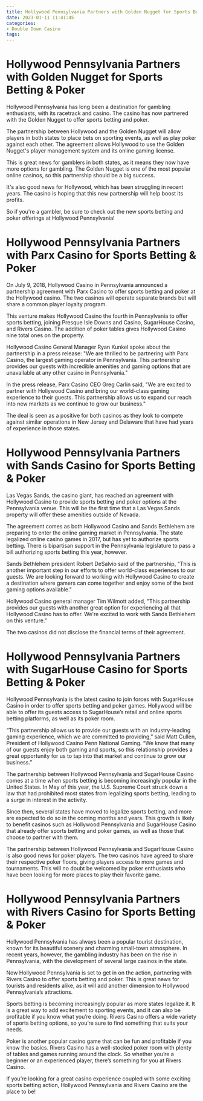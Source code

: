 ```yaml
---
title: Hollywood Pennsylvania Partners with Golden Nugget for Sports Betting & Poker
date: 2023-01-11 11:41:45
categories:
- Double Down Casino
tags:
---
```



#  Hollywood Pennsylvania Partners with Golden Nugget for Sports Betting & Poker

Hollywood Pennsylvania has long been a destination for gambling enthusiasts, with its racetrack and casino. The casino has now partnered with the Golden Nugget to offer sports betting and poker.

The partnership between Hollywood and the Golden Nugget will allow players in both states to place bets on sporting events, as well as play poker against each other. The agreement allows Hollywood to use the Golden Nugget's player management system and its online gaming license.

This is great news for gamblers in both states, as it means they now have more options for gambling. The Golden Nugget is one of the most popular online casinos, so this partnership should be a big success.

It's also good news for Hollywood, which has been struggling in recent years. The casino is hoping that this new partnership will help boost its profits.

So if you're a gambler, be sure to check out the new sports betting and poker offerings at Hollywood Pennsylvania!

#  Hollywood Pennsylvania Partners with Parx Casino for Sports Betting & Poker

On July 9, 2018, Hollywood Casino in Pennsylvania announced a partnership agreement with Parx Casino to offer sports betting and poker at the Hollywood casino. The two casinos will operate separate brands but will share a common player loyalty program.

This venture makes Hollywood Casino the fourth in Pennsylvania to offer sports betting, joining Presque Isle Downs and Casino, SugarHouse Casino, and Rivers Casino. The addition of poker tables gives Hollywood Casino nine total ones on the property.

Hollywood Casino General Manager Ryan Kunkel spoke about the partnership in a press release: "We are thrilled to be partnering with Parx Casino, the largest gaming operator in Pennsylvania. This partnership provides our guests with incredible amenities and gaming options that are unavailable at any other casino in Pennsylvania."

In the press release, Parx Casino CEO Greg Carlin said, "We are excited to partner with Hollywood Casino and bring our world-class gaming experience to their guests. This partnership allows us to expand our reach into new markets as we continue to grow our business."

The deal is seen as a positive for both casinos as they look to compete against similar operations in New Jersey and Delaware that have had years of experience in those states.

#  Hollywood Pennsylvania Partners with Sands Casino for Sports Betting & Poker

Las Vegas Sands, the casino giant, has reached an agreement with Hollywood Casino to provide sports betting and poker options at the Pennsylvania venue. This will be the first time that a Las Vegas Sands property will offer these amenities outside of Nevada.

The agreement comes as both Hollywood Casino and Sands Bethlehem are preparing to enter the online gaming market in Pennsylvania. The state legalized online casino games in 2017, but has yet to authorize sports betting. There is bipartisan support in the Pennsylvania legislature to pass a bill authorizing sports betting this year, however.

Sands Bethlehem president Robert DeSalvio said of the partnership, "This is another important step in our efforts to offer world-class experiences to our guests. We are looking forward to working with Hollywood Casino to create a destination where gamers can come together and enjoy some of the best gaming options available."

Hollywood Casino general manager Tim Wilmott added, "This partnership provides our guests with another great option for experiencing all that Hollywood Casino has to offer. We're excited to work with Sands Bethlehem on this venture."

The two casinos did not disclose the financial terms of their agreement.

#  Hollywood Pennsylvania Partners with SugarHouse Casino for Sports Betting & Poker

Hollywood Pennsylvania is the latest casino to join forces with SugarHouse Casino in order to offer sports betting and poker games. Hollywood will be able to offer its guests access to SugarHouse’s retail and online sports betting platforms, as well as its poker room.

“This partnership allows us to provide our guests with an industry-leading gaming experience, which we are committed to providing,” said Matt Cullen, President of Hollywood Casino Penn National Gaming. “We know that many of our guests enjoy both gaming and sports, so this relationship provides a great opportunity for us to tap into that market and continue to grow our business.”

The partnership between Hollywood Pennsylvania and SugarHouse Casino comes at a time when sports betting is becoming increasingly popular in the United States. In May of this year, the U.S. Supreme Court struck down a law that had prohibited most states from legalizing sports betting, leading to a surge in interest in the activity.

Since then, several states have moved to legalize sports betting, and more are expected to do so in the coming months and years. This growth is likely to benefit casinos such as Hollywood Pennsylvania and SugarHouse Casino that already offer sports betting and poker games, as well as those that choose to partner with them.

The partnership between Hollywood Pennsylvania and SugarHouse Casino is also good news for poker players. The two casinos have agreed to share their respective poker floors, giving players access to more games and tournaments. This will no doubt be welcomed by poker enthusiasts who have been looking for more places to play their favorite game.

#  Hollywood Pennsylvania Partners with Rivers Casino for Sports Betting & Poker

Hollywood Pennsylvania has always been a popular tourist destination, known for its beautiful scenery and charming small-town atmosphere. In recent years, however, the gambling industry has been on the rise in Pennsylvania, with the development of several large casinos in the state.

Now Hollywood Pennsylvania is set to get in on the action, partnering with Rivers Casino to offer sports betting and poker. This is great news for tourists and residents alike, as it will add another dimension to Hollywood Pennsylvania’s attractions.

Sports betting is becoming increasingly popular as more states legalize it. It is a great way to add excitement to sporting events, and it can also be profitable if you know what you’re doing. Rivers Casino offers a wide variety of sports betting options, so you’re sure to find something that suits your needs.

Poker is another popular casino game that can be fun and profitable if you know the basics. Rivers Casino has a well-stocked poker room with plenty of tables and games running around the clock. So whether you’re a beginner or an experienced player, there’s something for you at Rivers Casino.

If you’re looking for a great casino experience coupled with some exciting sports betting action, Hollywood Pennsylvania and Rivers Casino are the place to be!